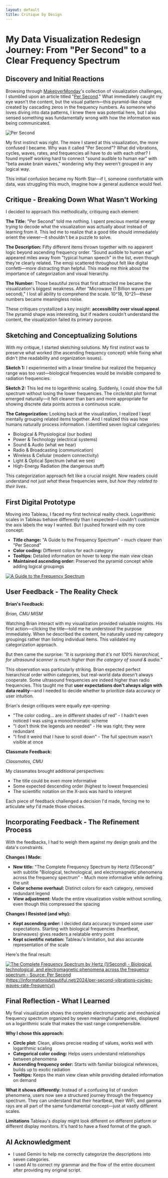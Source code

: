 ```yaml
---
layout: default
title: Critique by Design
---
```


# My Data Visualization Redesign Journey: From "Per Second" to a Clear Frequency Spectrum

## Discovery and Initial Reactions

Browsing through [MakeoverMonday](https://makeovermonday.co.uk/)'s collection of visualization challenges, I stumbled upon an article titled "[Per Second](https://informationisbeautiful.net/2024/per-second-vibrations-cycles-waves-rate-frequency/)." What immediately caught my eye wasn't the content, but the visual pattern—this pyramid-like shape created by cascading zeros in the frequency numbers. As someone who loves diving into data patterns, I knew there was potential here, but I also sensed something was fundamentally wrong with how the information was being communicated.

![Per Second](assets/graph/IIB-SM-Per-Second.png "Per Second")

My first instinct was right. The more I stared at this visualization, the more confused I became. Why was it called "Per Second"? What did vibrations, cycles, waves, rates, and frequencies all have to do with each other? I found myself working hard to connect "sound audible to human ear" with "beta awake brain waves," wondering why they weren't grouped in any logical way.

This initial confusion became my North Star—if I, someone comfortable with data, was struggling this much, imagine how a general audience would feel.

## Critique - Breaking Down What Wasn't Working

I decided to approach this methodically, critiquing each element:

**The Title:** "Per Second" told me nothing. I spent precious mental energy trying to decode what the visualization was actually about instead of learning from it. This led me to realize that a good title should immediately orient the viewer—it shouldn't be a puzzle to solve.

**The Description:** Fifty different items thrown together with no apparent logic beyond ascending frequency order. "Sound audible to human ear" appeared miles away from "typical human speech" in the list, even though they're clearly related. The emoji scattered throughout felt like digital confetti—more distracting than helpful. This made me think about the importance of categorization and visual hierarchy.

**The Number:** Those beautiful zeros that first attracted me became the visualization's biggest weakness. After "Microwave (1 Billion waves per second)," I lost all ability to comprehend the scale. 10^18, 10^21—these numbers became meaningless noise.

These critiques crystallized a key insight: **accessibility over visual appeal**. The pyramid shape was interesting, but if readers couldn't understand the content, the visualization failed its primary purpose.

## Sketching and Conceptualizing Solutions

With my critique, I started sketching solutions. My first instinct was to preserve what worked (the ascending frequency concept) while fixing what didn't (the readability and organization issues).

**Sketch 1:** I experimented with a linear timeline but realized the frequency range was too vast—biological frequencies would be invisible compared to radiation frequencies.

**Sketch 2:** This led me to logarithmic scaling. Suddenly, I could show the full spectrum without losing the lower frequencies. The circle/dot plot format emerged naturally—it felt cleaner than bars and more appropriate for showing discrete data points across a continuous scale.

**The Categorization:** Looking back at the visualization, I realized I kept mentally grouping related items together. And I realized this was how humans naturally process information. I identified seven logical categories:

- Biological & Physiological (our bodies)
- Power & Technology (electrical systems)
- Sound & Audio (what we hear)
- Radio & Broadcasting (communication)
- Wireless & Cellular (modern connectivity)
- Light & Optical Spectrum (what we see)
- High-Energy Radiation (the dangerous stuff)

This categorization approach felt like a crucial insight. Now readers could understand not just *what* these frequencies were, but *how they related to their lives*.

## First Digital Prototype

Moving into Tableau, I faced my first technical reality check. Logarithmic scales in Tableau behave differently than I expected—I couldn't customize the axis labels the way I wanted. But I pushed forward with my core concept:

- **Title change:** "A Guide to the Frequency Spectrum" - much clearer than "Per Second"
- **Color coding:** Different colors for each category
- **Tooltips:** Detailed information on hover to keep the main view clean
- **Maintained ascending order:** Preserved the pyramid concept while adding logical groupings

<div class='tableauPlaceholder' id='viz1758071149881' style='position: relative'>
    <noscript>
        <a href='#'>
            <img alt='A Guide to the Frequency Spectrum' 
                 src='https://public.tableau.com/static/images/as/assignment2graph_17579782885820/Sheet1/1_rss.png' 
                 style='border: none' />
        </a>
    </noscript>
    <object class='tableauViz' style='display:none;'>
        <param name='host_url' value='https://public.tableau.com/' />
        <param name='embed_code_version' value='3' />
        <param name='site_root' value='' />
        <param name='name' value='assignment2graph_17579782885820/Sheet1' />
        <param name='tabs' value='no' />
        <param name='toolbar' value='yes' />
        <param name='static_image' value='https://public.tableau.com/static/images/as/assignment2graph_17579782885820/Sheet1/1.png' />
        <param name='animate_transition' value='yes' />
        <param name='display_static_image' value='yes' />
        <param name='display_spinner' value='yes' />
        <param name='display_overlay' value='yes' />
        <param name='display_count' value='yes' />
        <param name='language' value='en-US' />
        <param name='filter' value='publish=yes' />
    </object>
</div>

<script type='text/javascript'>
    var divElement = document.getElementById('viz1758071149881');
    var vizElement = divElement.getElementsByTagName('object')[0];
    vizElement.style.width = '100%';
    vizElement.style.height = (divElement.offsetWidth * 0.75) + 'px';
    var scriptElement = document.createElement('script');
    scriptElement.src = 'https://public.tableau.com/javascripts/api/viz_v1.js';
    vizElement.parentNode.insertBefore(scriptElement, vizElement);
</script>


## User Feedback - The Reality Check

**Brian's Feedback:**

_Brian, CMU MISM_

Watching Brian interact with my visualization provided valuable insights. His first action—clicking the title—told me he understood the purpose immediately. When he described the content, he naturally used my category groupings rather than listing individual items. This validated my categorization approach.

But then came the surprise: *"It is surprising that it's not 100% hierarchical, for ultrasound scanner is much higher than the category of sound & audio."*

This observation was particularly striking. Brian expected perfect hierarchical order within categories, but real-world data doesn't always cooperate. Some ultrasound frequencies are indeed higher than radio frequencies. This taught me that **user expectations don't always align with data reality**—and I needed to decide whether to prioritize data accuracy or user intuition.

Brian's design critiques were equally eye-opening:

- "The color coding... are in different shades of red" - I hadn't even noticed I was using a monochromatic scheme
- "I don't think the legends are needed" - He was right; they were redundant
- "I find it weird that I have to scroll down" - The full spectrum wasn't visible at once

**Classmate Feedback:**

_Classmates, CMU_

My classmates brought additional perspectives:

- The title could be even more informative
- Some expected descending order (highest to lowest frequencies)
- The scientific notation on the X-axis was hard to interpret

Each piece of feedback challenged a decision I'd made, forcing me to articulate *why* I'd made those choices.

## Incorporating Feedback - The Refinement Process

With the feedbacks, I had to weigh them against my design goals and the data's constraints.

**Changes I Made:**

- **New title:** "The Complete Frequency Spectrum by Hertz (1/Second)" with subtitle "Biological, technological, and electromagnetic phenomena across the frequency spectrum" - Much more informative while defining the unit
- **Color scheme overhaul:** Distinct colors for each category, removed redundant legend
- **View adjustment:** Made the entire visualization visible without scrolling, even though this compressed the spacing

**Changes I Resisted (and why):**

- **Kept ascending order:** I decided data accuracy trumped some user expectations. Starting with biological frequencies (heartbeat, brainwaves) gives readers a relatable entry point
- **Kept scientific notation:** Tableau's limitation, but also accurate representation of the scale

Here's the final result:

<div class='tableauPlaceholder' id='viz1758071476687' style='position: relative'>
    <noscript>
        <a href='#'>
            <img alt='The Complete Frequency Spectrum by Hertz (1/Second) - Biological, technological, and electromagnetic phenomena across the frequency spectrum - Source: Per Second (https://informationisbeautiful.net/2024/per-second-vibrations-cycles-waves-rate-frequency/)' 
                 src='https://public.tableau.com/static/images/Th/TheCompleteFrequencySpectrum/Sheet1/1_rss.png' 
                 style='border: none' />
        </a>
    </noscript>
    <object class='tableauViz' style='display:none;'>
        <param name='host_url' value='https://public.tableau.com/' />
        <param name='embed_code_version' value='3' />
        <param name='site_root' value='' />
        <param name='name' value='TheCompleteFrequencySpectrum/Sheet1' />
        <param name='tabs' value='no' />
        <param name='toolbar' value='yes' />
        <param name='static_image' value='https://public.tableau.com/static/images/Th/TheCompleteFrequencySpectrum/Sheet1/1.png' />
        <param name='animate_transition' value='yes' />
        <param name='display_static_image' value='yes' />
        <param name='display_spinner' value='yes' />
        <param name='display_overlay' value='yes' />
        <param name='display_count' value='yes' />
        <param name='language' value='en-US' />
    </object>
</div>

<script type='text/javascript'>
    var divElement = document.getElementById('viz1758071476687');
    var vizElement = divElement.getElementsByTagName('object')[0];
    vizElement.style.width = '100%';
    vizElement.style.height = (divElement.offsetWidth * 0.75) + 'px';
    var scriptElement = document.createElement('script');
    scriptElement.src = 'https://public.tableau.com/javascripts/api/viz_v1.js';
    vizElement.parentNode.insertBefore(scriptElement, vizElement);
</script>

## Final Reflection - What I Learned

My final visualization shows the complete electromagnetic and mechanical frequency spectrum organized by seven meaningful categories, displayed on a logarithmic scale that makes the vast range comprehensible.

**Why I chose this approach:**

- **Circle plot:** Clean, allows precise reading of values, works well with logarithmic scaling
- **Categorical color coding:** Helps users understand relationships between phenomena
- **Ascending frequency order:** Starts with familiar biological references, builds up to exotic radiation
- **Tooltips:** Keeps the main view clean while providing detailed information on demand

**What it shows differently:**
Instead of a confusing list of random phenomena, users now see a structured journey through the frequency spectrum. They can understand that their heartbeat, their WiFi, and gamma rays are all part of the same fundamental concept—just at vastly different scales.

**Limitations**
Tableau's display might look different on different platform or different display monitors. It's hard to have a fixed format of the graph.


## AI Acknowledgment
- I used Gemini to help me correctly categorize the descriptions into seven categories.
- I used AI to correct my grammar and the flow of the entire document after providing my original script.
